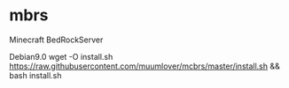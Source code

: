 # mbrs
Minecraft BedRockServer

Debian9.0
  wget -O install.sh https://raw.githubusercontent.com/muumlover/mcbrs/master/install.sh && bash install.sh

